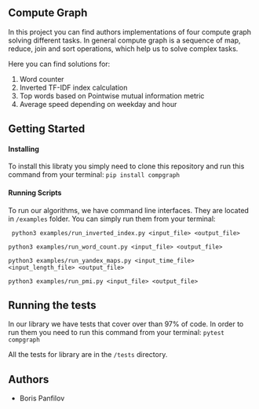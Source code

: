 Compute Graph
---
In this project you can find authors implementations of four compute graph solving different tasks.
In general compute graph is a sequence of map, reduce, join and sort operations, which help us to 
solve complex tasks.

Here you can find solutions for:
1. Word counter
2. Inverted TF-IDF index calculation
3. Top words based on Pointwise mutual information metric
4. Average speed depending on weekday and hour

Getting Started
---
#### Installing

To install this libraty you simply need to clone this repository and run this command from your terminal:
`pip install compgraph`

#### Running Scripts
To run our algorithms, we have command line interfaces. They are located in `/examples` folder. You can simply run them from your terminal:

` python3 examples/run_inverted_index.py <input_file> <output_file>`

`python3 examples/run_word_count.py <input_file> <output_file>`

`python3 examples/run_yandex_maps.py <input_time_file> <input_length_file> <output_file>`

`python3 examples/run_pmi.py <input_file> <output_file>`


Running the tests
---
In our library we have tests that cover over than 97% of code. In order to run them you need to run this command from your terminal:
`pytest compgraph`

All the tests for library are in the `/tests` directory.

## Authors
* Boris Panfilov
